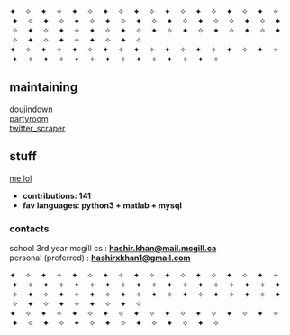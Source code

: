 ✦ &nbsp; &nbsp;✧ &nbsp; &nbsp;✦ &nbsp; &nbsp;✧ &nbsp; &nbsp;✦ &nbsp; &nbsp;✧ &nbsp; &nbsp;✦ &nbsp; &nbsp;✧ &nbsp; &nbsp;✦ &nbsp; &nbsp;✧ &nbsp; &nbsp;✦ &nbsp; &nbsp;✧ &nbsp; &nbsp;✦ &nbsp; &nbsp;✧ &nbsp; &nbsp;✦ &nbsp; &nbsp;✧ &nbsp; &nbsp;✦ &nbsp; &nbsp;✧ &nbsp; &nbsp;✦ &nbsp; &nbsp;✧ &nbsp; &nbsp;✦ &nbsp; &nbsp;✧ &nbsp; &nbsp;✦ &nbsp; &nbsp;✧ &nbsp; &nbsp;✦ &nbsp; &nbsp;✧ &nbsp; &nbsp;✦ &nbsp; &nbsp;✧ &nbsp; &nbsp;✦ &nbsp; &nbsp;✧ &nbsp; &nbsp;✦ &nbsp; &nbsp;✧ 
&nbsp; &nbsp;✧ &nbsp; &nbsp;✦ &nbsp; &nbsp;✧ &nbsp; &nbsp;✦ &nbsp; &nbsp;✧ &nbsp; &nbsp;✦ &nbsp; &nbsp;✧ &nbsp; &nbsp;✦ &nbsp; &nbsp;✧ &nbsp; &nbsp;✦ &nbsp; &nbsp;✧ &nbsp; &nbsp;✦ &nbsp; &nbsp;✧ &nbsp; &nbsp;✦ &nbsp; &nbsp;✧ &nbsp; &nbsp;✦ &nbsp; &nbsp;✧ &nbsp; &nbsp;✦ &nbsp; &nbsp;✧ &nbsp; &nbsp;✦ &nbsp; &nbsp;✧ &nbsp; &nbsp;✦ &nbsp; &nbsp;✧ &nbsp; &nbsp;✦ &nbsp; &nbsp;✧ &nbsp; &nbsp;✦ &nbsp; &nbsp;✧ &nbsp; &nbsp;✦ &nbsp; &nbsp;✧ &nbsp; &nbsp;✦ &nbsp; &nbsp;✧  
✦ &nbsp; &nbsp;✧ &nbsp; &nbsp;✦ &nbsp; &nbsp;✧ &nbsp; &nbsp;✦ &nbsp; &nbsp;✧ &nbsp; &nbsp;✦ &nbsp; &nbsp;✧ &nbsp; &nbsp;✦ &nbsp; &nbsp;✧ &nbsp; &nbsp;✦ &nbsp; &nbsp;✧ &nbsp; &nbsp;✦ &nbsp; &nbsp;✧ &nbsp; &nbsp;✦ &nbsp; &nbsp;✧ &nbsp; &nbsp;✦ &nbsp; &nbsp;✧ &nbsp; &nbsp;✦ &nbsp; &nbsp;✧ &nbsp; &nbsp;✦ &nbsp; &nbsp;✧ &nbsp; &nbsp;✦ &nbsp; &nbsp;✧ &nbsp; &nbsp;✦ &nbsp; &nbsp;✧ &nbsp; &nbsp;✦ &nbsp; &nbsp;✧ &nbsp; &nbsp;✦ &nbsp; &nbsp;✧ &nbsp; &nbsp;✦ &nbsp; &nbsp;✧  

## maintaining
[doujindown](https://github.com/hashirkz/doujindown)  
[partyroom](https://github.com/hashirkz/partyroom)  
[twitter_scraper](https://github.com/hashirkz/twitter_scraper)


## stuff 
[me lol](https://sleepyzzz.xyz)  
- **contributions: 141**
- **fav languages: python3 + matlab + mysql**  

### contacts
school 3rd year mcgill cs : **hashir.khan@mail.mcgill.ca**  
personal (preferred) : **hashirxkhan1@gmail.com**  
  
✦ &nbsp; &nbsp;✧ &nbsp; &nbsp;✦ &nbsp; &nbsp;✧ &nbsp; &nbsp;✦ &nbsp; &nbsp;✧ &nbsp; &nbsp;✦ &nbsp; &nbsp;✧ &nbsp; &nbsp;✦ &nbsp; &nbsp;✧ &nbsp; &nbsp;✦ &nbsp; &nbsp;✧ &nbsp; &nbsp;✦ &nbsp; &nbsp;✧ &nbsp; &nbsp;✦ &nbsp; &nbsp;✧ &nbsp; &nbsp;✦ &nbsp; &nbsp;✧ &nbsp; &nbsp;✦ &nbsp; &nbsp;✧ &nbsp; &nbsp;✦ &nbsp; &nbsp;✧ &nbsp; &nbsp;✦ &nbsp; &nbsp;✧ &nbsp; &nbsp;✦ &nbsp; &nbsp;✧ &nbsp; &nbsp;✦ &nbsp; &nbsp;✧ &nbsp; &nbsp;✦ &nbsp; &nbsp;✧ &nbsp; &nbsp;✦ &nbsp; &nbsp;✧ 
&nbsp; &nbsp;✧ &nbsp; &nbsp;✦ &nbsp; &nbsp;✧ &nbsp; &nbsp;✦ &nbsp; &nbsp;✧ &nbsp; &nbsp;✦ &nbsp; &nbsp;✧ &nbsp; &nbsp;✦ &nbsp; &nbsp;✧ &nbsp; &nbsp;✦ &nbsp; &nbsp;✧ &nbsp; &nbsp;✦ &nbsp; &nbsp;✧ &nbsp; &nbsp;✦ &nbsp; &nbsp;✧ &nbsp; &nbsp;✦ &nbsp; &nbsp;✧ &nbsp; &nbsp;✦ &nbsp; &nbsp;✧ &nbsp; &nbsp;✦ &nbsp; &nbsp;✧ &nbsp; &nbsp;✦ &nbsp; &nbsp;✧ &nbsp; &nbsp;✦ &nbsp; &nbsp;✧ &nbsp; &nbsp;✦ &nbsp; &nbsp;✧ &nbsp; &nbsp;✦ &nbsp; &nbsp;✧ &nbsp; &nbsp;✦ &nbsp; &nbsp;✧  
✦ &nbsp; &nbsp;✧ &nbsp; &nbsp;✦ &nbsp; &nbsp;✧ &nbsp; &nbsp;✦ &nbsp; &nbsp;✧ &nbsp; &nbsp;✦ &nbsp; &nbsp;✧ &nbsp; &nbsp;✦ &nbsp; &nbsp;✧ &nbsp; &nbsp;✦ &nbsp; &nbsp;✧ &nbsp; &nbsp;✦ &nbsp; &nbsp;✧ &nbsp; &nbsp;✦ &nbsp; &nbsp;✧ &nbsp; &nbsp;✦ &nbsp; &nbsp;✧ &nbsp; &nbsp;✦ &nbsp; &nbsp;✧ &nbsp; &nbsp;✦ &nbsp; &nbsp;✧ &nbsp; &nbsp;✦ &nbsp; &nbsp;✧ &nbsp; &nbsp;✦ &nbsp; &nbsp;✧ &nbsp; &nbsp;✦ &nbsp; &nbsp;✧ &nbsp; &nbsp;✦ &nbsp; &nbsp;✧ &nbsp; &nbsp;✦ &nbsp; &nbsp;✧  
<!---
hashirkz/hashirkz is a ✨ special ✨ repository because its `README.md` (this file) appears on your GitHub profile.
You can click the Preview link to take a look at your changes.
--->
